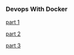 ### Devops With Docker

[part 1](https://github.com/robertrantanen/DevOps-with-Docker/tree/master/part1)

[part 2](https://github.com/robertrantanen/DevOps-with-Docker/tree/master/part2)

[part 3](https://github.com/robertrantanen/DevOps-with-Docker/tree/master/part3)
